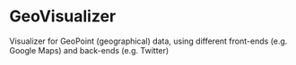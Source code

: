GeoVisualizer
=============

Visualizer for GeoPoint (geographical) data, using different front-ends (e.g. Google Maps) and back-ends (e.g. Twitter)
